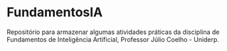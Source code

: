 # FundamentosIA
Repositório para armazenar algumas atividades práticas da disciplina de Fundamentos de Inteligência Artificial, Professor Júlio Coelho - Uniderp.
